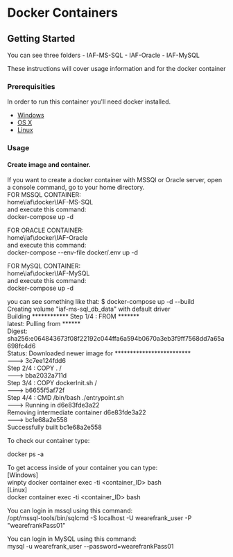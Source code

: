 # Docker Containers 

## Getting Started

You can see three folders
    - IAF-MS-SQL
    - IAF-Oracle
    - IAF-MySQL

These instructions will cover usage information and for the docker container 

### Prerequisities

In order to run this container you'll need docker installed.

* [Windows](https://docs.docker.com/windows/started)
* [OS X](https://docs.docker.com/mac/started/)
* [Linux](https://docs.docker.com/linux/started/)

### Usage

#### Create image and container.

If you want to create a docker container with MSSQl or Oracle server, open a console command, go to your home directory. \
FOR MSSQL CONTAINER: \
home\iaf\docker\IAF-MS-SQL \
and execute this command: \
docker-compose up -d

FOR ORACLE CONTAINER: \
home\iaf\docker\IAF-Oracle \
and execute this command: \
docker-compose --env-file docker/.env up -d

FOR MySQL CONTAINER: \
home\iaf\docker\IAF-MySQL \
and execute this command: \
docker-compose up -d

you can see something like that:
$ docker-compose up -d --build \
Creating volume "iaf-ms-sql_db_data" with default driver \
Building ************
Step 1/4 : FROM *******  \
latest: Pulling from ******  \
Digest: sha256:e064843673f08f22192c044ffa6a594b0670a3eb3f9ff7568dd7a65a698fc4d6  \
Status: Downloaded newer image for *************************  \
 ---> 3c7ee124fdd6  \
Step 2/4 : COPY . /  \
 ---> bba2032a711d  \
Step 3/4 : COPY dockerInit.sh /  \
 ---> b6655f5af72f  \
Step 4/4 : CMD /bin/bash ./entrypoint.sh  \
 ---> Running in d6e83fde3a22  \
Removing intermediate container d6e83fde3a22  \
 ---> bc1e68a2e558  \
Successfully built bc1e68a2e558 

To check our container type: 

docker ps -a

To get access inside of your container you can type: \
[Windows] \
winpty docker container exec -ti <container_ID> bash  \
[Linux] \
docker container exec -ti <container_ID> bash 

You can login in mssql using this command: \
/opt/mssql-tools/bin/sqlcmd -S localhost -U wearefrank_user -P "wearefrankPass01"

You can login in MySQL using this command: \
mysql -u wearefrank_user --password=wearefrankPass01